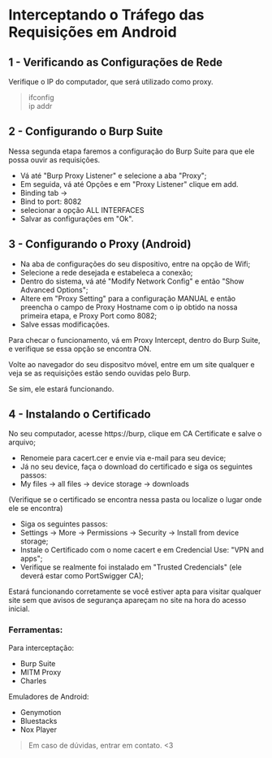 #  Interceptando o Tráfego das Requisições em Android 

## 1 - Verificando as Configurações de Rede 

Verifique o IP do computador, que será utilizado como proxy. 

> ifconfig   
> ip addr  

## 2 - Configurando o Burp Suite 

Nessa segunda etapa faremos a configuração do Burp Suite para que ele possa ouvir as requisições. 

- Vá até "Burp Proxy Listener" e selecione a aba "Proxy"; 
- Em seguida, vá até Opções e em "Proxy Listener" clique em add. 
- Binding tab -> 
- Bind to port: 8082 
- selecionar a opção ALL INTERFACES 
- Salvar as configurações em "Ok". 

## 3 - Configurando o Proxy (Android)

- Na aba de configurações do seu dispositivo, entre na opção de Wifi; 
- Selecione a rede desejada e estabeleca a conexão; 
- Dentro do sistema, vá até "Modify Network Config" e então "Show Advanced Options";
- Altere em "Proxy Setting" para a configuração MANUAL e então preencha o campo de Proxy Hostname com o ip obtido na nossa primeira etapa, e Proxy Port como 8082;
- Salve essas modificações. 

Para checar o funcionamento, vá em Proxy Intercept, dentro do Burp Suite, e verifique se essa opção se encontra ON. 

Volte ao navegador do seu dispositvo móvel, entre em um site qualquer e veja se as requisições estão sendo ouvidas pelo Burp. 

Se sim, ele estará funcionando. 

## 4 - Instalando o Certificado

No seu computador, acesse https://burp, clique em CA Certificate e salve o arquivo;

- Renomeie para cacert.cer e envie via e-mail para seu device;
- Já no seu device, faça o download do certificado e siga os seguintes passos:
- My files -> all files -> device storage -> downloads 

(Verifique se o certificado se encontra nessa pasta ou localize o lugar onde ele se encontra)

- Siga os seguintes passos: 
- Settings -> More -> Permissions -> Security -> Install from device storage;
- Instale o Certificado com o nome cacert e em Credencial Use: "VPN and apps";
- Verifique se realmente foi instalado em "Trusted Credencials" (ele deverá estar como PortSwigger CA); 

Estará funcionando corretamente se você estiver apta para visitar qualquer site sem que avisos de segurança apareçam no site na hora do acesso inicial. 


### Ferramentas:  

Para interceptação: 

- Burp Suite 
- MITM Proxy 
- Charles 

Emuladores de Android: 

- Genymotion 
- Bluestacks 
- Nox Player 



> Em caso de dúvidas, entrar em contato. <3 
